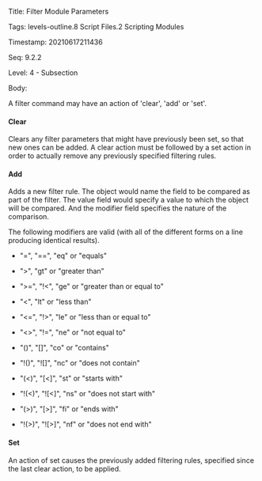 Title:  Filter Module Parameters

Tags:   levels-outline.8 Script Files.2 Scripting Modules

Timestamp: 20210617211436

Seq:    9.2.2

Level:  4 - Subsection

Body: 

A filter command may have an action of 'clear', 'add' or 'set'.

#### Clear

Clears any filter parameters that might have previously been set, so that new ones can be added. A clear action must be followed by a set action in order to actually remove any previously specified filtering rules. 

#### Add

Adds a new filter rule. The object would name the field to be compared as part of the filter. The value field would specify a value to which the object will be compared. And the modifier field specifies the nature of the comparison. 

The following modifiers are valid (with all of the different forms on a line producing identical results).

* "=", "==", "eq" or "equals"

* ">", "gt" or "greater than"

* ">=", "!<", "ge" or "greater than or equal to"

* "<", "lt" or "less than"

* "<=", "!>", "le" or "less than or equal to"

* "<>", "!=", "ne" or "not equal to"

* "()", "[]", "co" or "contains"

* "!()", "![]", "nc" or "does not contain"

* "(<)", "[<]", "st" or "starts with"

* "!(<)", "![<]", "ns" or "does not start with"

* "(>)", "[>]", "fi" or "ends with"

* "!(>)", "![>]", "nf" or "does not end with"

#### Set

An action of set causes the previously added filtering rules, specified since the last clear action, to be applied.
